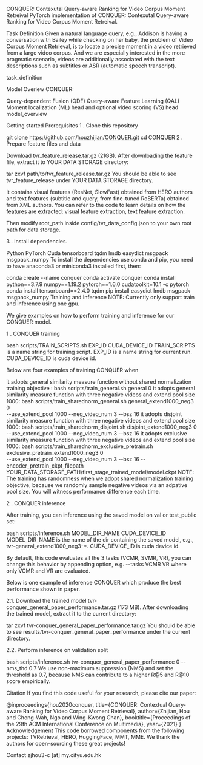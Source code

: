 CONQUER: Contexutal Query-aware Ranking for Video Corpus Moment Retreival
PyTorch implementation of CONQUER: Contexutal Query-aware Ranking for Video Corpus Moment Retreival.

Task Definition
Given a natural language query, e.g., Addison is having a conversation with Bailey while checking on her baby, the problem of Video Corpus Moment Retrieval, is to locate a precise moment in a video retrieved from a large video corpus. And we are especially interested in the more pragmatic scenario, videos are additionally associated with the text descriptions such as subtitles or ASR (automatic speech transcript).

task_definition

Model Overiew
CONQUER:

Query-dependent Fusion (QDF)
Query-aware Feature Learning (QAL)
Moment localization (ML) head and optional video scoring (VS) head
model_overview

Getting started
Prerequisites
1 . Clone this repository

git clone https://github.com/houzhijian/CONQUER.git
cd CONQUER
2 . Prepare feature files and data

Download tvr_feature_release.tar.gz (21GB). After downloading the feature file, extract it to YOUR DATA STORAGE directory:

tar zxvf path/to/tvr_feature_release.tar.gz 
You should be able to see tvr_feature_release under YOUR DATA STORAGE directory.

It contains visual features (ResNet, SlowFast) obtained from HERO authors and text features (subtitle and query, from fine-tuned RoBERTa) obtained from XML authors. You can refer to the code to learn details on how the features are extracted: visual feature extraction, text feature extraction.

Then modify root_path inside config/tvr_data_config.json to your own root path for data storage.

3 . Install dependencies.

Python
PyTorch
Cuda
tensorboard
tqdm
lmdb
easydict
msgpack
msgpack_numpy
To install the dependencies use conda and pip, you need to have anaconda3 or miniconda3 installed first, then:

conda create --name conquer
conda activate conquer 
conda install python==3.7.9 numpy==1.19.2 pytorch==1.6.0 cudatoolkit=10.1 -c pytorch
conda install tensorboard==2.4.0 tqdm
pip install easydict lmdb msgpack msgpack_numpy
Training and Inference
NOTE: Currently only support train and inference using one gpu.

We give examples on how to perform training and inference for our CONQUER model.

1 . CONQUER training

bash scripts/TRAIN_SCRIPTS.sh EXP_ID CUDA_DEVICE_ID
TRAIN_SCRIPTS is a name string for training script. EXP_ID is a name string for current run. CUDA_DEVICE_ID is cuda device id.

Below are four examples of training CONQUER when

it adopts general similarity measure function without shared normalization training objective :
bash scripts/train_general.sh general 0 
it adopts general similarity measure function with three negative videos and extend pool size 1000:
bash scripts/train_sharednorm_general.sh general_extend1000_neg3 0 \
--use_extend_pool 1000 --neg_video_num 3 --bsz 16
it adopts disjoint similarity measure function with three negative videos and extend pool size 1000:
bash scripts/train_sharednorm_disjoint.sh disjoint_extend1000_neg3 0 \
--use_extend_pool 1000 --neg_video_num 3 --bsz 16
it adopts exclusive similarity measure function with three negative videos and extend pool size 1000:
bash scripts/train_sharednorm_exclusive_pretrain.sh exclusive_pretrain_extend1000_neg3 0 \
--use_extend_pool 1000 --neg_video_num 3 --bsz 16 --encoder_pretrain_ckpt_filepath YOUR_DATA_STORAGE_PATH/first_stage_trained_model/model.ckpt
NOTE: The training has randomness when we adopt shared normalization training objective, because we randomly sample negative videos via an adpative pool size. You will witness performance difference each time.

2 . CONQUER inference

After training, you can inference using the saved model on val or test_public set:

bash scripts/inference.sh MODEL_DIR_NAME CUDA_DEVICE_ID
MODEL_DIR_NAME is the name of the dir containing the saved model, e.g., tvr-general_extend1000_neg3-*. CUDA_DEVICE_ID is cuda device id.

By default, this code evaluates all the 3 tasks (VCMR, SVMR, VR), you can change this behavior by appending option, e.g. --tasks VCMR VR where only VCMR and VR are evaluated.

Below is one example of inference CONQUER which produce the best performance shown in paper.

2.1. Download the trained model tvr-conquer_general_paper_performance.tar.gz (173 MB). After downloading the trained model, extract it to the current directory:

tar zxvf tvr-conquer_general_paper_performance.tar.gz
You should be able to see results/tvr-conquer_general_paper_performance under the current directory.

2.2. Perform inference on validation split

bash scripts/inference.sh tvr-conquer_general_paper_performance 0 --nms_thd 0.7
We use non-maximum suppression (NMS) and set the threshold as 0.7, because NMS can contribute to a higher R@5 and R@10 score empirically.

Citation
If you find this code useful for your research, please cite our paper:

@inproceedings{hou2020conquer,
  title={CONQUER: Contextual Query-aware Ranking for Video Corpus Moment Retrieval},
  author={Zhijian, Hou and  Chong-Wah, Ngo and Wing-Kwong Chan},
  booktitle={Proceedings of the 29th ACM International Conference on Multimedia},
  year={2021}
}
Acknowledgement
This code borrowed components from the following projects: TVRetrieval, HERO, HuggingFace, MMT, MME. We thank the authors for open-sourcing these great projects!

Contact
zjhou3-c [at] my.cityu.edu.hk
